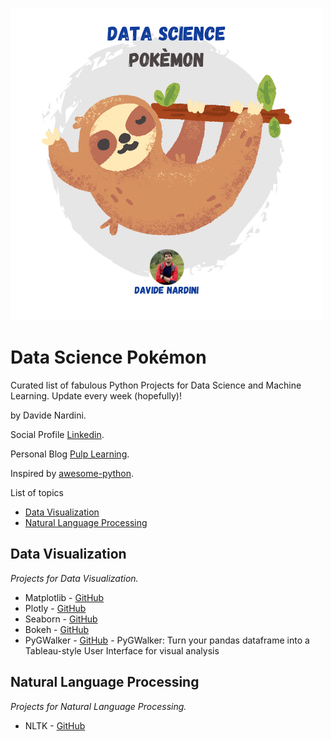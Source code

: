 ![DataSciencePokemon-LOGO](https://raw.githubusercontent.com/dnardini16/DataSciencePokemon/main/logo.png)

# Data Science Pokémon

Curated list of fabulous Python Projects for Data Science and Machine Learning. Update every week (hopefully)!

by Davide Nardini.

Social Profile [Linkedin](https://www.linkedin.com/in/davide-nardini).

Personal Blog [Pulp Learning](https://pulplearning.altervista.org).

Inspired by [awesome-python](https://github.com/vinta/awesome-python).

List of topics

- [Data Visualization](#data-visualization)
- [Natural Language Processing](#natural-language-processing)

## Data Visualization

*Projects for Data Visualization.*

* Matplotlib - [GitHub](https://github.com/matplotlib/matplotlib)
* Plotly - [GitHub](https://github.com/plotly)
* Seaborn - [GitHub](https://github.com/mwaskom/seaborn)
* Bokeh - [GitHub](https://github.com/bokeh/bokeh)
* PyGWalker - [GitHub](https://github.com/Kanaries/pygwalker) - PyGWalker: Turn your pandas dataframe into a Tableau-style User Interface for visual analysis

## Natural Language Processing

*Projects for Natural Language Processing.*

* NLTK - [GitHub](https://github.com/nltk/nltk)